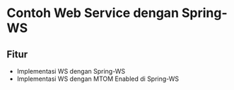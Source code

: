 Contoh Web Service dengan Spring-WS
===================================

Fitur
--------
* Implementasi WS dengan Spring-WS
* Implementasi WS dengan MTOM Enabled di Spring-WS


